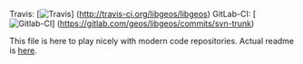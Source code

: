 Travis:
 [![Travis](https://secure.travis-ci.org/libgeos/libgeos.png)]
 (http://travis-ci.org/libgeos/libgeos)
GitLab-CI:
 [![Gitlab-CI](https://gitlab.com/geos/libgeos/badges/svn-trunk/build.svg)]
 (https://gitlab.com/geos/libgeos/commits/svn-trunk)


This file is here to play nicely with modern code repositories.
Actual readme is [here](README).
